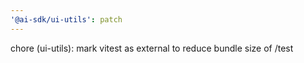 ```yaml
---
'@ai-sdk/ui-utils': patch
---
```


chore (ui-utils): mark vitest as external to reduce bundle size of /test
